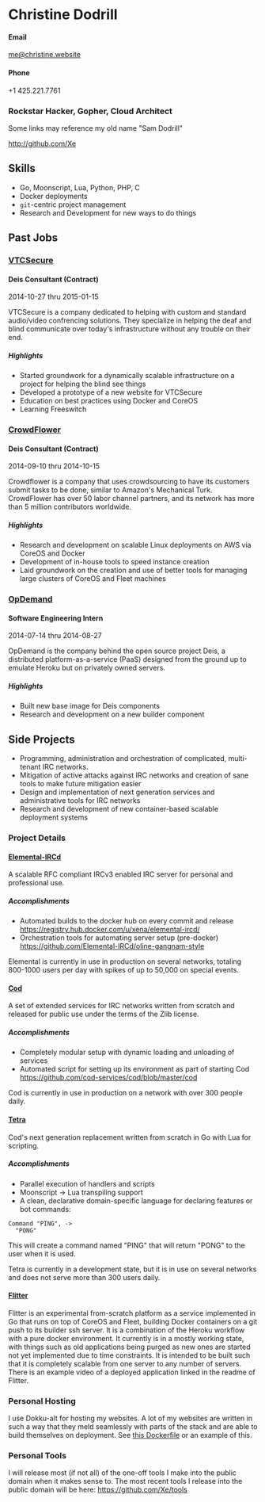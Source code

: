 # Christine Dodrill

#### Email
me@christine.website

#### Phone
+1 425.221.7761

### Rockstar Hacker, Gopher, Cloud Architect

Some links may reference my old name "Sam Dodrill"

http://github.com/Xe

Skills
------

- Go, Moonscript, Lua, Python, PHP, C
- Docker deployments
- `git`-centric project management
- Research and Development for new ways to do things

Past Jobs
---------

###  [VTCSecure](http://www.vtcsecure.com)
#### Deis Consultant (Contract)

2014-10-27 thru 2015-01-15

VTCSecure is a company dedicated to helping with custom and standard
audio/video confrencing solutions. They specialize in helping the deaf and
blind communicate over today's infrastructure without any trouble on their end.

##### Highlights

- Started groundwork for a dynamically scalable infrastructure on a project for
helping the blind see things
- Developed a prototype of a new website for VTCSecure
- Education on best practices using Docker and CoreOS
- Learning Freeswitch

###  [CrowdFlower](http://crowdflower.com)
#### Deis Consultant (Contract)

2014-09-10 thru 2014-10-15

Crowdflower is a company that uses crowdsourcing to have its customers submit
tasks to be done, similar to Amazon's Mechanical Turk. CrowdFlower has over 50
labor channel partners, and its network has more than 5 million contributors
worldwide.

##### Highlights

- Research and development on scalable Linux deployments on AWS via CoreOS and
Docker
- Development of in-house tools to speed instance creation
- Laid groundwork on the creation and use of better tools for managing large
clusters of CoreOS and Fleet machines

###  [OpDemand](http://opdemand.com)
#### Software Engineering Intern

2014-07-14 thru 2014-08-27

OpDemand is the company behind the open source project Deis, a distributed
platform-as-a-service (PaaS) designed from the ground up to emulate Heroku but
on privately owned servers.

##### Highlights

- Built new base image for Deis components
- Research and development on a new builder component

Side Projects
-------------

- Programming, administration and orchestration of complicated, multi-tenant
IRC networks.
- Mitigation of active attacks against IRC networks and creation of sane tools
to make future mitigation easier
- Design and implementation of next generation services and administrative
tools for IRC networks
- Research and development of new container-based scalable deployment systems

### Project Details

#### [Elemental-IRCd](https://github.com/Elemental-IRCd/elemental-ircd)

A scalable RFC compliant IRCv3 enabled IRC server for personal and professional
use.

##### Accomplishments

- Automated builds to the docker hub on every commit and release
  https://registry.hub.docker.com/u/xena/elemental-ircd/
- Orchestration tools for automating server setup (pre-docker)
  https://github.com/Elemental-IRCd/oline-gangnam-style

Elemental is currently in use in production on several networks, totaling
800-1000 users per day with spikes of up to 50,000 on special events.

#### [Cod](https://github.com/cod-services/cod)

A set of extended services for IRC networks written from scratch and released
for public use under the terms of the Zlib license.

##### Accomplishments

- Completely modular setup with dynamic loading and unloading of services
- Automated script for setting up its environment as part of starting Cod
  https://github.com/cod-services/cod/blob/master/cod

Cod is currently in use in production on a network with over 300 people daily.

#### [Tetra](https://github.com/Xe/Tetra)

Cod's next generation replacement written from scratch in Go with Lua for
scripting.

##### Accomplishments

- Parallel execution of handlers and scripts
- Moonscript -> Lua transpiling support
- A clean, declarative domain-specific language for declaring features or bot
commands:

```
Command "PING", ->
  "PONG"
```

This will create a command named "PING" that will return "PONG" to the user
when it is used.

Tetra is currently in a development state, but it is in use on several networks
and does not serve more than 300 users daily.

#### [Flitter](https://github.com/Xe/flitter)

Flitter is an experimental from-scratch platform as a service implemented in Go
that runs on top of CoreOS and Fleet, building Docker containers on a git push
to its builder ssh server. It is a combination of the Heroku workflow with
a pure docker environment. It currently is in a mostly working state, with
things such as old applications being purged as new ones are started not yet
implemented due to time constraints. It is intended to be built such that it is
completely scalable from one server to any number of servers. There is an
example video of a deployed application linked in the readme of Flitter.

### Personal Hosting

I use Dokku-alt for hosting my websites. A lot of my websites are written in
such a way that they meld seamlessly with parts of the stack and are able to
build themselves on deployment. See [this 
Dockerfile](https://github.com/Xe/dockerfiles/blob/108bf84d96b5b34db4f19e928d89354f66abc398/dev/lapis-ultimate/Dockerfile)
 or an
example of this.

### Personal Tools

I will release most (if not all) of the one-off tools I make into the public
domain when it makes sense to. The most recent tools I release into the public
domain will be here: https://github.com/Xe/tools


